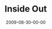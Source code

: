 ---
layout: message
category: message
series: "Inside Out"
title: "Inside Out"
date: 2009-08-30-00-00
message_id: 579
audio-description: "Brian Tome discusses why crossroads exists to mobilize people toward things God cares about."
audio: "http://s3.amazonaws.com/crossroadsaudiomessages/InsideOut3.mp3"
audio-title: "Inside Out"
audio-duration: "44:48"
notes-description: " "
notes: "http://www.crossroads.net/players/media/hq/SN_08_29-30_09.pdf "
notes-title: "Inside Out (Study Notes)"
program-description: ""
program: "http://www.crossroads.net/players/media/hq/0829_30Program.pdf"
program-title: "Inside Out (Program)"
video-description: "Brian Tome discusses why crossroads exists to mobilize people toward things God cares about."
video-title: "Inside Out"
video: "https://s3.amazonaws.com/crossroadsvideomessages/InsideOut3.mp4"
video-poster: "https://www.crossroads.net/uploadedfiles/InsideOut3-still.jpg"
---